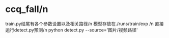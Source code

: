 # ccq_fall/n
train.py结尾有各个参数设置以及相关路径/n
模型存放在./runs/train/exp /n
直接运行detect.py预测/n
python detect.py --source='图片/视频路径'
